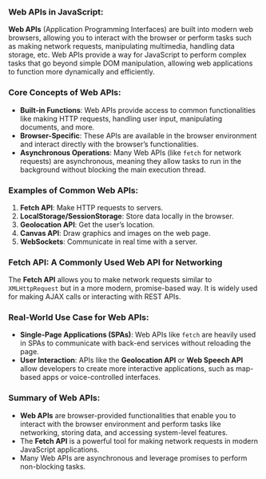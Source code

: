 ### Web APIs in JavaScript:

**Web APIs** (Application Programming Interfaces) are built into modern web browsers, allowing you to interact with the browser or perform tasks such as making network requests, manipulating multimedia, handling data storage, etc. Web APIs provide a way for JavaScript to perform complex tasks that go beyond simple DOM manipulation, allowing web applications to function more dynamically and efficiently.

### Core Concepts of Web APIs:

- **Built-in Functions**: Web APIs provide access to common functionalities like making HTTP requests, handling user input, manipulating documents, and more.
- **Browser-Specific**: These APIs are available in the browser environment and interact directly with the browser’s functionalities.
- **Asynchronous Operations**: Many Web APIs (like `fetch` for network requests) are asynchronous, meaning they allow tasks to run in the background without blocking the main execution thread.

### Examples of Common Web APIs:

1. **Fetch API**: Make HTTP requests to servers.
2. **LocalStorage/SessionStorage**: Store data locally in the browser.
3. **Geolocation API**: Get the user’s location.
4. **Canvas API**: Draw graphics and images on the web page.
5. **WebSockets**: Communicate in real time with a server.

### Fetch API: A Commonly Used Web API for Networking

The **Fetch API** allows you to make network requests similar to `XMLHttpRequest` but in a more modern, promise-based way. It is widely used for making AJAX calls or interacting with REST APIs.

### Real-World Use Case for Web APIs:

- **Single-Page Applications (SPAs)**: Web APIs like `fetch` are heavily used in SPAs to communicate with back-end services without reloading the page.
- **User Interaction**: APIs like the **Geolocation API** or **Web Speech API** allow developers to create more interactive applications, such as map-based apps or voice-controlled interfaces.

### Summary of Web APIs:

- **Web APIs** are browser-provided functionalities that enable you to interact with the browser environment and perform tasks like networking, storing data, and accessing system-level features.
- The **Fetch API** is a powerful tool for making network requests in modern JavaScript applications.
- Many Web APIs are asynchronous and leverage promises to perform non-blocking tasks.